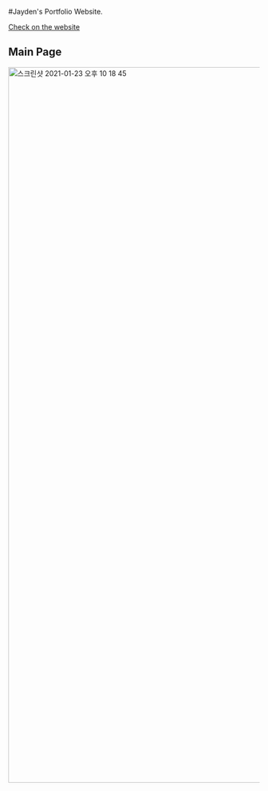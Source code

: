#Jayden's Portfolio Website.

[Check on the website](https://songjayden.github.io/)

## Main Page

<img width="1433" alt="스크린샷 2021-01-23 오후 10 18 45" src="https://user-images.githubusercontent.com/8447473/105574373-fe867880-5dc8-11eb-9090-515fa872f03b.png">



